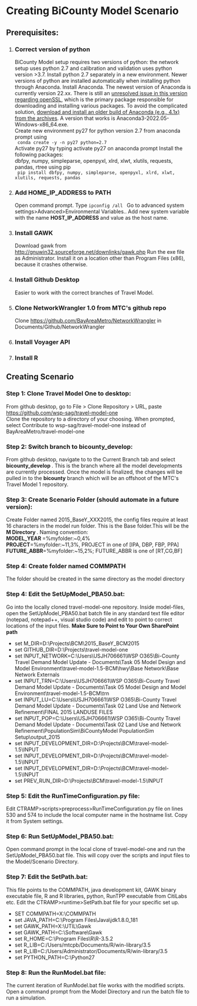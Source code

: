 # Creating BiCounty Model Scenario

## Prerequisites:

1. ### Correct version of python
   BiCounty Model setup requires two versions of python: the network setup uses python 2.7 and calibration and validation uses python version >3.7. Install python 2.7 separately in a new environment. Newer versions of python are installed automatically when installing python through Anaconda.
	Install Anaconda. The newest version of Anaconda is currently version 22.xx. There is still an [unresolved issue in this version regarding openSSL](https://github.com/conda/conda/issues/11795), which is the primary package responsible for downloading and installing various packages. To avoid the complicated solution, [download and install an older build of Anaconda (e.g., 4.1x) from the archives](https://repo.anaconda.com/archive/). A version that works is Anaconda3-2022.05-Windows-x86_64.exe.  
	Create new environment py27 for python version 2.7 from anaconda prompt using  
    <code> conda create -y -n py27 python=2.7 </code>  
	Activate py27 by typing activate py27 on anaconda prompt
	Install the following packages:   
        dbfpy, numpy, simpleparse, openpyxl, xlrd, xlwt, xlutils, requests, pandas, rtree using pip   
        <code> pip install dbfpy, numpy, simpleparse, openpyxl, xlrd, xlwt, xlutils, requests, pandas </code>

2. ### Add HOME_IP_ADDRESS to PATH
   Open command prompt. Type <code>ipconfig /all </code>
   Go to advanced system settings>Advanced>Environmental Variables..  Add new system variable with the name <b> HOST_IP_ADDRESS </b> and value as the host name.
3. ### Install GAWK
   	Download gawk from http://gnuwin32.sourceforge.net/downlinks/gawk.php 
	Run the exe file as Administrator. Install it on a location other than Program Files (x86), because it crashes otherwise.
4. ### Install Github Desktop
    Easier to work with the correct branches of Travel Model.
5. ### Clone NetworkWrangler 1.0 from MTC's github repo
   Clone https://github.com/BayAreaMetro/NetworkWrangler in Documents/Github/NetworkWrangler
6. ### Install Voyager API
7. ### Install R

## Creating Scenario

### Step 1: Clone Travel Model One to desktop:
From github desktop, go to File > Clone Repository > URL, paste https://github.com/wsp-sag/travel-model-one  
Clone the repository to a directory of your choosing. When prompted, select Contribute to wsp-sag/travel-model-one instead of BayAreaMetro/travel-model-one
### Step 2: Switch branch to bicounty_develop:
From github desktop, navigate to to the Current Branch tab and select <b> bicounty_develop </b>. This is the branch where all the model developments are currently processed. Once the model is finalized, the changes will be pulled in to the <b>bicounty</b> branch which will be an offshoot of the MTC's Travel Model 1 repository.
### Step 3: Create Scenario Folder (should automate in a future version):
Create Folder named 2015_BaseY_XXX2015, the config files require at least 16 characters in the model run folder. This is the Base folder.This will be the <b> M Directory </b>.
Naming convention:  
	<b> MODEL_YEAR </b>=%myfolder:~0,4%  
	<b>PROJECT</b>=%myfolder:~11,3%, PROJECT in one of [IPA, DBP, FBP, PPA]  
	<b>FUTURE_ABBR</b>=%myfolder:~15,2%; FUTURE_ABBR is one of [RT,CG,BF]  
### Step 4: Create folder named COMMPATH
The folder should be created in the same directory as the model directory
### Step 4: Edit the SetUpModel_PBA50.bat:
Go into the locally cloned travel-model-one repository. Inside model-files, open the SetUpModel_PBA50.bat batch file in any standard text file editor (notepad, notepad++, visual studio code) and edit to point to correct locations of the input files. <b> Make Sure to Point to Your Own SharePoint path</b>

* set M_DIR=D:\Projects\BCM\2015_BaseY_BCM2015
* set GITHUB_DIR=D:\Projects\travel-model-one
* set INPUT_NETWORK=C:\Users\USJH706661\WSP O365\Bi-County Travel Demand Model Update - Documents\Task 05 Model Design and Model Environment\travel-model-1.5-BCM\hwy\Base Network\Base Network Externals
* set INPUT_TRN=C:\Users\USJH706661\WSP O365\Bi-County Travel Demand Model Update - Documents\Task 05 Model Design and Model Environment\travel-model-1.5-BCM\trn
* set INPUT_LU=C:\Users\USJH706661\WSP O365\Bi-County Travel Demand Model Update - Documents\Task 02 Land Use and Network Refinement\FINAL 2015 LANDUSE FILES
* set INPUT_POP=C:\Users\USJH706661\WSP O365\Bi-County Travel Demand Model Update - Documents\Task 02 Land Use and Network Refinement\PopulationSim\BiCountyModel PopulationSim Setup\output_2015
* set INPUT_DEVELOPMENT_DIR=D:\Projects\BCM\travel-model-1.5\INPUT
* set INPUT_DEVELOPMENT_DIR=D:\Projects\BCM\travel-model-1.5\INPUT
* set INPUT_DEVELOPMENT_DIR=D:\Projects\BCM\travel-model-1.5\INPUT
* set PREV_RUN_DIR=D:\Projects\BCM\travel-model-1.5\INPUT

### Step 5: Edit the RunTimeConfiguration.py file:
Edit CTRAMP>scripts>preprocess>RunTimeConfiguration.py file on lines 530 and 574 to include the local computer name in the hostname list. Copy it from System settings.
### Step 6: Run SetUpModel_PBA50.bat:
Open command prompt in the local clone of travel-model-one and run the SetUpModel_PBA50.bat file. This will copy over the scripts and input files to the Model/Scenario Directory.
### Step 7: Edit the SetPath.bat:
This file points to the COMMPATH, java development kit, GAWK binary executable file, R and R libraries, python, RunTPP executable from CitiLabs etc. Edit the CTRAMP>runtime>SetPath.bat file for your specific set up. 

* SET COMMPATH=X:\COMMPATH
* set JAVA_PATH=C:\Program Files\Java\jdk1.8.0_181
* set GAWK_PATH=X:\UTIL\Gawk
*   set GAWK_PATH=C:\Software\Gawk
* set R_HOME=C:\Program Files\R\R-3.5.2
* set R_LIB=C:/Users/mtcpb/Documents/R/win-library/3.5
*  set R_LIB=C:/Users/Administrator/Documents/R/win-library/3.5
* set PYTHON_PATH=C:\Python27

### Step 8: Run the RunModel.bat file:
The current iteration of RunModel.bat file works with the modified scripts. Open a command prompt from the Model Directory and run the batch file to run a simulation.